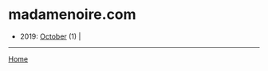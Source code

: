 # madamenoire.com

  * 2019: 
      [October](./madamenoire-com-2019-10.md) (1) | 

----

[Home](../)
